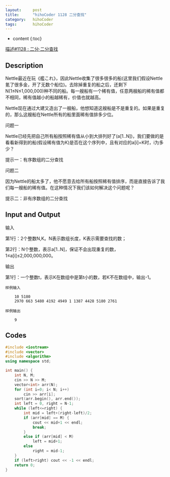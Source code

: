 ```yaml
---
layout:     post
title:      "hihoCoder 1128 二分查找"
category:   hihoCoder 
tags:		hihoCoder
---
```

* content
{:toc}

[描述#1128 : 二分·二分查找](https://hihocoder.com/problemset/problem/1128)

## Description

Nettle最近在玩《艦これ》，因此Nettle收集了很多很多的船(这里我们假设Nettle氪了很多金，开了无数个船位)。去除掉重复的船之后，还剩下N(1≤N≤1,000,000)种不同的船。每一艘船有一个稀有值，任意两艘船的稀有值都不相同，稀有值越小的船越稀有，价值也就越高。

Nettle现在通过大建又造出了一艘船，他想知道这艘船是不是重复的。如果是重复的，那么这艘船在Nettle所有的船里面稀有值排多少位。

问题一

Nettle已经先把自己所有船按照稀有值从小到大排列好了(a[1..N])，我们要做的是看看新得到的船(假设稀有值为K)是否在这个序列中，且有对应的a[i]=K时，i为多少？

提示一：有序数组的二分查找

问题二

因为Nettle的船太多了，他不愿意去给所有船按照稀有值排序，而是直接告诉了我们每一艘船的稀有值。在这种情况下我们该如何解决这个问题呢？

提示二：非有序数组的二分查找

## Input and Output

输入

第1行：2个整数N,K。N表示数组长度，K表示需要查找的数；

第2行：N个整数，表示a[1..N]，保证不会出现重复的数，1≤a[i]≤2,000,000,000。

输出

第1行：一个整数t，表示K在数组中是第t小的数，若K不在数组中，输出-1。

```
样例输入

	10 5180
	2970 663 5480 4192 4949 1 1387 4428 5180 2761

样例输出

	9
```
## Codes

```cpp
#include <iostream>
#include <vector>
#include <algorithm>
using namespace std;

int main() {
    int N, M;
    cin >> N >> M;
    vector<int> arr(N);
    for (int i=0; i< N; i++)
        cin >> arr[i];
    sort(arr.begin(), arr.end());
    int left = 0, right = N-1;
    while (left<=right) {
        int mid = left+(right-left)/2;
        if (arr[mid] == M) {
            cout << mid+1 << endl;
            break;
        }
        else if (arr[mid] < M)
            left = mid+1;
        else
            right = mid-1;
    }
    if (left>right) cout << -1 << endl;
    return 0;
}
```